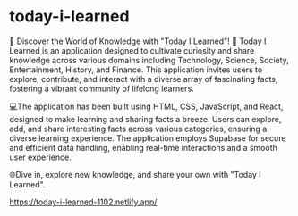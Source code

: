 # today-i-learned
🌟 Discover the World of Knowledge with "Today I Learned"! 🌟
Today I Learned is an application designed to cultivate curiosity and share knowledge across various domains including Technology, Science, Society, Entertainment, History, and Finance. This application invites users to explore, contribute, and interact with a diverse array of fascinating facts, fostering a vibrant community of lifelong learners.

💻The application has been built using HTML, CSS, JavaScript, and React, designed to make learning and sharing facts a breeze. Users can explore, add, and share interesting facts across various categories, ensuring a diverse learning experience. The application employs Supabase for secure and efficient data handling, enabling real-time interactions and a smooth user experience. 

🌐Dive in, explore new knowledge, and share your own with "Today I Learned". 

https://today-i-learned-1102.netlify.app/


